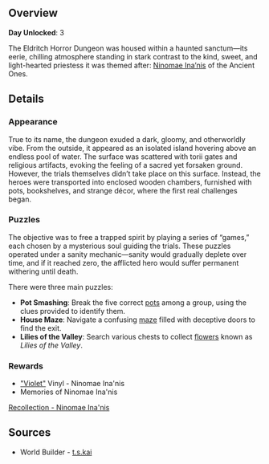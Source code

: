 <!-- title: Eldritch Horror Dungeon -->
<!-- quote: Some say I'm acting as a guide, to help them move on. But to me, I'm just keeping them company. -->
<!-- chapters: 0 -->
<!-- images: (Eldritch Horror Dungeon's Entry), (Eldritch Horror Dungeon Overview #1), (Eldritch Horror Dungeon Overview #2), (Eldritch Horror Dungeon Overview #3), Eldritch Horror Dungeon Overview #4) -->
<!-- model: false -->

## Overview

**Day Unlocked**: 3

The Eldritch Horror Dungeon was housed within a haunted sanctum—its eerie, chilling atmosphere standing in stark contrast to the kind, sweet, and light-hearted priestess it was themed after: [Ninomae Ina’nis](#entry:ina-entry) of the Ancient Ones.

## Details

### Appearance

True to its name, the dungeon exuded a dark, gloomy, and otherworldly vibe. From the outside, it appeared as an isolated island hovering above an endless pool of water. The surface was scattered with torii gates and religious artifacts, evoking the feeling of a sacred yet forsaken ground. However, the trials themselves didn’t take place on this surface. Instead, the heroes were transported into enclosed wooden chambers, furnished with pots, bookshelves, and strange décor, where the first real challenges began.

### Puzzles

The objective was to free a trapped spirit by playing a series of “games,” each chosen by a mysterious soul guiding the trials. These puzzles operated under a sanity mechanic—sanity would gradually deplete over time, and if it reached zero, the afflicted hero would suffer permanent withering until death.

There were three main puzzles:

- **Pot Smashing**: Break the five correct [pots](https://www.youtube.com/live/N3v-MJXHQ0w?si=jWPSiUlHzjpY3R3E&t=3275) among a group, using the clues provided to identify them.
- **House Maze**: Navigate a confusing [maze](https://www.youtube.com/live/N3v-MJXHQ0w?si=7nPVVdHr_PtQeouW&t=3540) filled with deceptive doors to find the exit.
- **Lilies of the Valley**: Search various chests to collect [flowers](https://www.youtube.com/live/N3v-MJXHQ0w?si=2D9pH-3fNKE1RX3u&t=4573) known as _Lilies of the Valley_.

### Rewards

- ["Violet"](https://www.youtube.com/watch?v=8ZdLXELdF9Q&ab_channel=NinomaeIna%27nisCh.hololive-EN) Vinyl - Ninomae Ina'nis
- Memories of Ninomae Ina'nis

[Recollection - Ninomae Ina'nis](#embed:https://www.youtube.com/watch?v=QE5Ow4L1Zt8&pp=ygUQcmVjb2xsZWN0aW9uIGluYQ%3D%3D)

## Sources

- World Builder - [t.s.kai](https://x.com/tskai_xx/status/1830984777304015120/photo/1)
